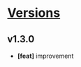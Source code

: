 # [Versions](https://github.com/Tracktor/eslint-config-react-tracktor/releases)

## v1.3.0
- **[feat]** improvement
